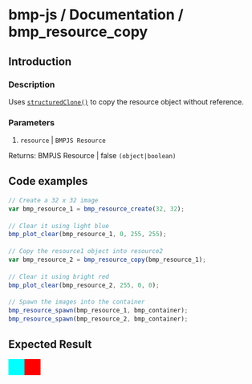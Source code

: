 # bmp-js / Documentation / bmp_resource_copy

## Introduction

### Description

Uses [`structuredClone()`](https://developer.mozilla.org/en-US/docs/Web/API/structuredClone) to copy the resource object without reference.

### Parameters

1. `resource` | `BMPJS Resource`

Returns: BMPJS Resource | false `(object|boolean)`

## Code examples

```js
// Create a 32 x 32 image
var bmp_resource_1 = bmp_resource_create(32, 32);

// Clear it using light blue
bmp_plot_clear(bmp_resource_1, 0, 255, 255);

// Copy the resource1 object into resource2
var bmp_resource_2 = bmp_resource_copy(bmp_resource_1);

// Clear it using bright red
bmp_plot_clear(bmp_resource_2, 255, 0, 0);

// Spawn the images into the container
bmp_resource_spawn(bmp_resource_1, bmp_container);
bmp_resource_spawn(bmp_resource_2, bmp_container);
```

## Expected Result

![expected-result](./img/002.bmp)
